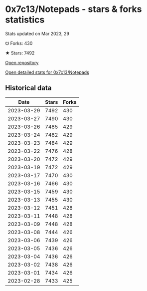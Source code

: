 # 0x7c13/Notepads - stars & forks statistics

Stats updated on Mar 2023, 29

☋ Forks: 430

★ Stars: 7492

[Open repository](https://github.com/0x7c13/Notepads)

[Open detailed stats for 0x7c13/Notepads](https://reviewgithub.com/rep/0x7c13/Notepads)

## Historical data
| Date | Stars | Forks |
|------|-------|-------|
| 2023-03-29 | 7492 | 430 | 
| 2023-03-27 | 7490 | 430 | 
| 2023-03-26 | 7485 | 429 | 
| 2023-03-24 | 7482 | 429 | 
| 2023-03-23 | 7484 | 429 | 
| 2023-03-22 | 7476 | 428 | 
| 2023-03-20 | 7472 | 429 | 
| 2023-03-19 | 7472 | 429 | 
| 2023-03-17 | 7470 | 430 | 
| 2023-03-16 | 7466 | 430 | 
| 2023-03-15 | 7459 | 430 | 
| 2023-03-13 | 7455 | 430 | 
| 2023-03-12 | 7451 | 428 | 
| 2023-03-11 | 7448 | 428 | 
| 2023-03-09 | 7448 | 428 | 
| 2023-03-08 | 7444 | 426 | 
| 2023-03-06 | 7439 | 426 | 
| 2023-03-05 | 7436 | 426 | 
| 2023-03-04 | 7436 | 426 | 
| 2023-03-02 | 7438 | 426 | 
| 2023-03-01 | 7434 | 426 | 
| 2023-02-28 | 7433 | 425 | 

